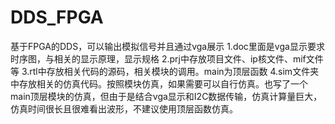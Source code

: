 # DDS_FPGA
基于FPGA的DDS，可以输出模拟信号并且通过vga展示
1.doc里面是vga显示要求时序图，与相关的显示原理，显示规格
2.prj中存放项目文件、ip核文件、mif文件等
3.rtl中存放相关代码的源码，相关模块的调用。main为顶层函数
4.sim文件夹中存放相关的仿真代码。按照模块仿真，如果需要可以自行仿真。也写了一个main顶层模块的仿真，但由于是结合vga显示和I2C数据传输，仿真计算量巨大，仿真时间很长且很难看出波形，不建议使用顶层函数仿真。
